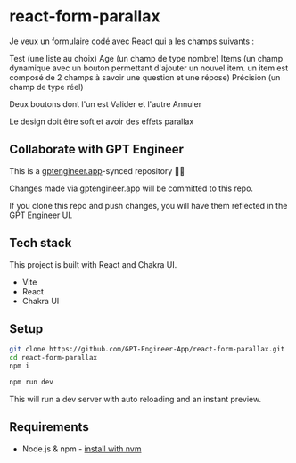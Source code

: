 # react-form-parallax

Je veux un formulaire codé avec React qui a les champs suivants : 

Test (une liste au choix)
Age (un champ de type nombre)
Items (un champ dynamique avec un bouton permettant d'ajouter un nouvel item. un item est composé de 2 champs à savoir une question et une répose)
Précision (un champ de type réel)

Deux boutons dont l'un est Valider et l'autre Annuler

Le design doit être soft et avoir des effets parallax


## Collaborate with GPT Engineer

This is a [gptengineer.app](https://gptengineer.app)-synced repository 🌟🤖

Changes made via gptengineer.app will be committed to this repo.

If you clone this repo and push changes, you will have them reflected in the GPT Engineer UI.

## Tech stack

This project is built with React and Chakra UI.

- Vite
- React
- Chakra UI

## Setup

```sh
git clone https://github.com/GPT-Engineer-App/react-form-parallax.git
cd react-form-parallax
npm i
```

```sh
npm run dev
```

This will run a dev server with auto reloading and an instant preview.

## Requirements

- Node.js & npm - [install with nvm](https://github.com/nvm-sh/nvm#installing-and-updating)
